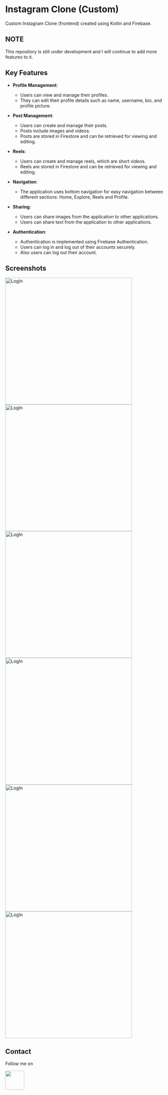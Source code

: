 
# Instagram Clone (Custom)

Custom Instagram Clone (frontend) created using Kotlin and Firebase.


## NOTE

This repository is still under development and I will continue to add more features to it.

## Key Features

- **Profile Management**:
    - Users can view and manage their profiles.
    - They can edit their profile details such as name, username, bio, and profile picture.

- **Post Management**:
    - Users can create and manage their posts.
    - Posts include images and videos.
    - Posts are stored in Firestore and can be retrieved for viewing and editing.

- **Reels**:
    - Users can create and manage reels, which are short videos.
    - Reels are stored in Firestore and can be retrieved for viewing and editing.

- **Navigation**:
    - The application uses bottom navigation for easy navigation between different sections: Home, Explore, Reels and Profile.

- **Sharing**:
    - Users can share images from the application to other applications.
    - Users can share text from the application to other applications.

- **Authentication**:
    - Authentication is implemented using Firebase Authentication.
    - Users can log in and log out of their accounts securely.
    - Also users can log out their account.

## Screenshots

<p>

<img src="https://github.com/UndefinedParticle/Instagram-Clone/blob/main/Screenshots/login_mob.png?raw=true" alt="LogIn" width = "400" >
<img src="https://github.com/UndefinedParticle/Instagram-Clone/blob/main/Screenshots/register_mob.png?raw=true" alt="LogIn" width = "400" >
<img src="https://github.com/UndefinedParticle/Instagram-Clone/blob/main/Screenshots/home_mob.png?raw=true" alt="LogIn" width = "400" >

<img src="https://github.com/UndefinedParticle/Instagram-Clone/blob/main/Screenshots/profile_mob.png?raw=true" alt="LogIn" width = "400" >
<img src="https://github.com/UndefinedParticle/Instagram-Clone/blob/main/Screenshots/editprofile_mob.png?raw=true" alt="LogIn" width = "400" >
<img src="https://github.com/UndefinedParticle/Instagram-Clone/blob/main/Screenshots/explore_mob.png?raw=true" alt="LogIn" width = "400" >


</p>


## Contact

Follow me on
 
<a href="https://www.linkedin.com/in/chinmoy09ine/"><img src="https://user-images.githubusercontent.com/35039342/55471530-94b34280-5627-11e9-8c0e-6fe86a8406d6.png" width="60"></a>
